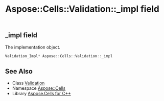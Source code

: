 ﻿---
title: Aspose::Cells::Validation::_impl field
linktitle: _impl
second_title: Aspose.Cells for C++ API Reference
description: 'Aspose::Cells::Validation::_impl field. The implementation object in C++.'
type: docs
weight: 4500
url: /cpp/aspose.cells/validation/_impl/
---
## _impl field


The implementation object.

```cpp
Validation_Impl* Aspose::Cells::Validation::_impl
```

## See Also

* Class [Validation](../)
* Namespace [Aspose::Cells](../../)
* Library [Aspose.Cells for C++](../../../)
